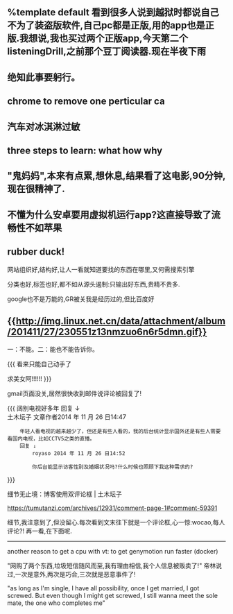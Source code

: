 %template default
看到很多人说到越狱时都说自己不为了装盗版软件,自己pc都是正版,用的app也是正版.我想说,我也买过两个正版app,今天第二个listeningDrill,之前那个豆丁阅读器.现在半夜下雨
------
绝知此事要躬行。 
------
chrome to remove one perticular ca
------
汽车对冰淇淋过敏
------
three steps to learn: what how why
------
"鬼妈妈",本来有点累,想休息,结果看了这电影,90分钟,现在很精神了.
------

不懂为什么安卓要用虚拟机运行app?这直接导致了流畅性不如苹果
------
rubber duck!
------

网站组织好,结构好,让人一看就知道要找的东西在哪里,又何需搜索引擎

分类也好,标签也好,都不如从源头遏制:只输出好东西,贵精不贵多.

google也不是万能的,GR被关我是经历过的,但比百度好

{{http://img.linux.net.cn/data/attachment/album/201411/27/230551z13nmzuo6n6r5dmn.gif}}
----------

一：不能。二：能也不能告诉你。

{{{
  看来只能自己动手了


  求美女阿!!!!!!
}}}

gmail页面没关,居然很快收到邮件说评论被回复了!


{{{
    阔别电视好多年
    回复 ↓	
        土木坛子 文章作者2014 年 11 月 26 日14:47	

        年轻人看电视的越来越少了，但还是有些人看的，我的后台统计显示国外还是有些人需要看国内电视，比如CCTV5之类的直播。
        回复 ↓	
            royaso 2014 年 11 月 26 日14:52	

            你后台能显示访客性别及婚姻状况吗?什么时候也照顾下我这种需求的?
}}}

细节无止境：博客使用双评论框 | 土木坛子

https://tumutanzi.com/archives/12931/comment-page-1#comment-59391



细节,我注意到了,但没留心.每次看到文末往下就是一个评论框,心一惊:wocao,每人评论?! 再一看,在下面呢.

----------
another reason to get a cpu with vt: to get genymotion run faster  (docker)

"网购了两个东西,垃圾短信随风而至,我有理由相信,我个人信息被贩卖了!" 帝林说过,一次是意外,两次是巧合,三次就是恶意事件了!

"as long as I'm single, I have all possibility, once I get married, I got screwed. But even though I might get screwed, I still wanna meet the sole mate, the one who completes me"

